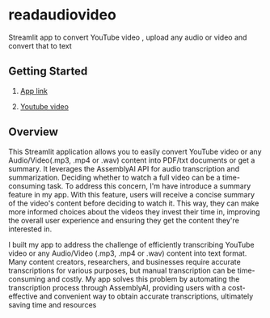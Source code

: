 # readaudiovideo
Streamlit app to convert YouTube video , upload any audio or video and convert that to text


## Getting Started

  1. [App link](https://read-audio-video.streamlit.app/)

  2. [Youtube video](https://bit.ly/atozaboutdata) 
## Overview

This Streamlit application allows you to easily convert YouTube video or any Audio/Video(.mp3, .mp4 or .wav) content into PDF/txt documents or get a summary. It leverages the AssemblyAI API for audio transcription and summarization.
Deciding whether to watch a full video can be a time-consuming task. To address this concern, I'm have introduce a summary feature in my app. With this feature, users will receive a concise summary of the video's content before deciding to watch it. This way, they can make more informed choices about the videos they invest their time in, improving the overall user experience and ensuring they get the content they're interested in.

I built my app to address the challenge of efficiently transcribing YouTube video or any Audio/Video (.mp3, .mp4 or .wav) content into text format. Many content creators, researchers, and businesses require accurate transcriptions for various purposes, but manual transcription can be time-consuming and costly. My app solves this problem by automating the transcription process through AssemblyAI, providing users with a cost-effective and convenient way to obtain accurate transcriptions, ultimately saving time and resources



